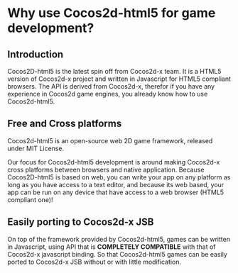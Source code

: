 # Why use Cocos2d-html5 for game development?

## Introduction

Cocos2D-html5 is the latest spin off from Cocos2d-x team. It is a HTML5 version of Cocos2d-x project and written in Javascript for HTML5 compliant browsers. The API is derived from Cocos2d-x, therefor if you have any experience in Cocos2d game engines, you already know how to use Cocos2d-html5.

## Free and Cross platforms

Cocos2d-html5 is an open-source web 2D game framework, released under MIT License. 

Our focus for Cocos2d-html5 development is around making Cocos2d-x cross platforms between browsers and native application. 
Because Cocos2D-html5 is based on web, you can write your app on any platform as long as you have access to a text editor, and because its web based, your app can be run on any device that have access to a web browser (HTML5 compliant one)!

## Easily porting to Cocos2d-x JSB

On top of the framework provided by Cocos2d-html5, games can be written in Javascript, using API that is **COMPLETELY COMPATIBLE** with that of Cocos2d-x javascript binding. So that Cocos2d-html5 games can be easily ported to Cocos2d-x JSB without or with little modification.